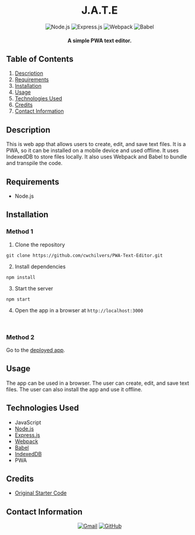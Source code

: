 <h1 align="center">
  J.A.T.E
</h1>

<p align="center">
    <img src="https://img.shields.io/badge/Node.js-339933.svg?style=for-the-badge&logo=nodedotjs&logoColor=white" alt="Node.js">
    <img src="https://img.shields.io/badge/Express-000?logo=express&logoColor=fff&style=for-the-badge" alt="Express.js">
    <img src="https://img.shields.io/badge/Webpack-8DD6F9.svg?style=for-the-badge&logo=Webpack&logoColor=black" alt="Webpack">
    <img src="https://img.shields.io/badge/Babel-F9DC3E.svg?style=for-the-badge&logo=Babel&logoColor=black" alt="Babel">
</p>

<h4 align="center">A simple PWA text editor.</h4>

## Table of Contents
1. [Description](#description)
2. [Requirements](#requirements)
3. [Installation](#installation)
4. [Usage](#usage)
5. [Technologies Used](#technologies-used)
6. [Credits](#credits)
7. [Contact Information](#contact-information)

## Description
This is web app that allows users to create, edit, and save text files. It is a PWA, so it can be installed on a mobile device and used offline. It uses IndexedDB to store files locally. It also uses Webpack and Babel to bundle and transpile the code. 

## Requirements
* Node.js

## Installation
### Method 1
1. Clone the repository
```
git clone https://github.com/cwchilvers/PWA-Text-Editor.git
```
2. Install dependencies
```
npm install
```
3. Start the server
```
npm start
```
4. Open the app in a browser at `http://localhost:3000`

<br>

### Method 2
Go to the [deployed app](https://apps.cwchilvers.io/).

## Usage
The app can be used in a browser. The user can create, edit, and save text files. The user can also install the app and use it offline.

## Technologies Used
* JavaScript
* [Node.js](https://nodejs.org/)
* [Express.js](https://expressjs.com/)
* [Webpack](https://webpack.js.org/)
* [Babel](https://babeljs.io/)
* [IndexedDB](https://developer.mozilla.org/en-US/docs/Web/API/IndexedDB_API)
* PWA

## Credits
* [Original Starter Code](https://github.com/coding-boot-camp/cautious-meme.git)

## Contact Information
<p align="center">
    <a href="mailto:cwchilvers@gmail.com"><img src="https://img.shields.io/badge/Gmail-D14836?style=for-the-badge&logo=gmail&logoColor=white" alt="Gmail"></a>
    <a href="https://github.com/cwchilvers"><img src="https://img.shields.io/badge/GitHub-181717.svg?style=for-the-badge&logo=GitHub&logoColor=white" alt="GitHub"></a>
</p>
